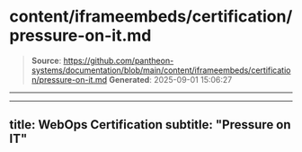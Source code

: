 # content/iframeembeds/certification/pressure-on-it.md

> **Source**: https://github.com/pantheon-systems/documentation/blob/main/content/iframeembeds/certification/pressure-on-it.md
> **Generated**: 2025-09-01 15:06:27

---

---
title: WebOps Certification
subtitle: "Pressure on IT"
---

<Partial file="certification-guide/pressure-on-it.md" />
